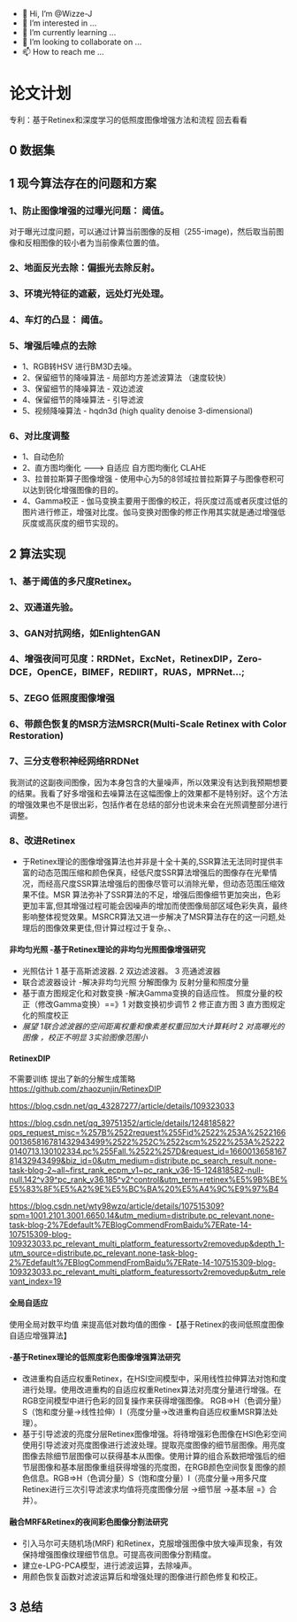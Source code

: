 - 👋 Hi, I’m @Wizze-J
- 👀 I’m interested in ...
- 🌱 I’m currently learning ...
- 💞️ I’m looking to collaborate on ...
- 📫 How to reach me ...

<!---
Wizze-J/Wizze-J is a ✨ special ✨ repository because its `README.md` (this file) appears on your GitHub profile.
You can click the Preview link to take a look at your changes.
--->

# 论文计划

专利：基于Retinex和深度学习的低照度图像增强方法和流程  回去看看

## 0 数据集

## 1 现今算法存在的问题和方案
### 1、防止图像增强的过曝光问题： 阈值。
对于曝光过度问题，可以通过计算当前图像的反相（255-image)，然后取当前图像和反相图像的较小者为当前像素位置的值。
### 2、地面反光去除：偏振光去除反射。

### 3、环境光特征的遮蔽，远处灯光处理。

### 4、车灯的凸显：  阈值。

### 5、增强后噪点的去除
* 1、RGB转HSV 进行BM3D去噪。
* 2、保留细节的降噪算法 - 局部均方差滤波算法 （速度较快）
* 3、保留细节的降噪算法 - 双边滤波
* 4、保留细节的降噪算法 - 引导滤波
* 5、视频降噪算法 - hqdn3d (high quality denoise 3-dimensional)

### 6、对比度调整
* 1、自动色阶
* 2、直方图均衡化 --->  自适应 自方图均衡化 CLAHE
* 3、拉普拉斯算子图像增强  -  使用中心为5的8邻域拉普拉斯算子与图像卷积可以达到锐化增强图像的目的。
* 4、Gamma校正 - 伽马变换主要用于图像的校正，将灰度过高或者灰度过低的图片进行修正，增强对比度。伽马变换对图像的修正作用其实就是通过增强低灰度或高灰度的细节实现的。

## 2 算法实现
### 1、基于阈值的多尺度Retinex。

### 2、双通道先验。

### 3、GAN对抗网络，如EnlightenGAN

### 4、增强夜间可见度：RRDNet，ExcNet，RetinexDIP，Zero-DCE，OpenCE，BIMEF，REDIIRT，RUAS，MPRNet...;

### 5、ZEGO 低照度图像增强

### 6、带颜色恢复的MSR方法MSRCR(Multi-Scale Retinex with Color Restoration)

### 7、三分支卷积神经网络RRDNet
我测试的这副夜间图像，因为本身包含的大量噪声，所以效果没有达到我预期想要的结果。我看了好多增强和去噪算法在这幅图像上的效果都不是特别好。这个方法的增强效果也不是很出彩，包括作者在总结的部分也说未来会在光照调整部分进行调整。

### 8、改进Retinex

* 于Retinex理论的图像增强算法也并非是十全十美的,SSR算法无法同时提供丰富的动态范围压缩和颜色保真，经低尺度SSR算法增强后的图像存在光晕情况，而经高尺度SSR算法增强后的图像尽管可以消除光晕，但动态范围压缩效果不佳。MSR 算法弥补了SSR算法的不足，增强后图像细节更加突出，色彩更加丰富,但其增强过程可能会因噪声的增加而使图像局部区域色彩失真，最终影响整体视觉效果。MSRCR算法又进一步解决了MSR算法存在的这一问题,处理后的图像效果更佳,但计算过程过于复杂。、

#### 非均匀光照 -基于Retinex理论的非均匀光照图像增强研究
* 光照估计
1 基于高斯滤波器. 2 双边滤波器。 3 亮通滤波器
* 联合滤波器设计  -解决非均匀光照
分解图像为 反射分量和照度分量
* 基于直方图规定化和对数变换   -解决Gamma变换的自适应性。
照度分量的校正（修改Gamma变换）==》1 对数变换初步调节   2 修正直方图   3 直方图规定化的照度校正
* *展望  1联合滤波器的空间距离权重和像素差权重回加大计算耗时   2 对高曝光的图像 ，校正不明显    3实验图像范围小*
#### RetinexDIP 
不需要训练 提出了新的分解生成策略
https://github.com/zhaozunjin/RetinexDIP

https://blog.csdn.net/qq_43287277/article/details/109323033

https://blog.csdn.net/qq_39751352/article/details/124818582?ops_request_misc=%257B%2522request%255Fid%2522%253A%2522166001365816781432943499%2522%252C%2522scm%2522%253A%252220140713.130102334.pc%255Fall.%2522%257D&request_id=166001365816781432943499&biz_id=0&utm_medium=distribute.pc_search_result.none-task-blog-2~all~first_rank_ecpm_v1~pc_rank_v36-15-124818582-null-null.142^v39^pc_rank_v36,185^v2^control&utm_term=retinex%E5%9B%BE%E5%83%8F%E5%A2%9E%E5%BC%BA%20%E5%A4%9C%E9%97%B4

https://blog.csdn.net/wty98wzq/article/details/107515309?spm=1001.2101.3001.6650.14&utm_medium=distribute.pc_relevant.none-task-blog-2%7Edefault%7EBlogCommendFromBaidu%7ERate-14-107515309-blog-109323033.pc_relevant_multi_platform_featuressortv2removedup&depth_1-utm_source=distribute.pc_relevant.none-task-blog-2%7Edefault%7EBlogCommendFromBaidu%7ERate-14-107515309-blog-109323033.pc_relevant_multi_platform_featuressortv2removedup&utm_relevant_index=19

#### 全局自适应
使用全局对数平均值 来提高低对数均值的图像 -【基于Retinex的夜间低照度图像自适应增强算法】

####  -基于Retinex理论的低照度彩色图像增强算法研究
* 改进重构自适应权重Retinex，在HSI空间模型中，采用线性拉伸算法对饱和度进行处理。使用改进重构的自适应权重Retinex算法对亮度分量进行增强。在RGB空间模型中进行色彩的回复操作来获得增强图像。  RGB=>H（色调分量）S（饱和度分量->线性拉伸）I（亮度分量->改进重构自适应权重MSR算法处理）。
* 基于引导滤波的亮度分层Retinex图像增强。将待增强彩色图像在HSI色彩空间使用引导滤波对亮度图像进行滤波处理。提取亮度图像的细节层图像。用亮度图像去除细节层图像可以获得基本从图像。使用计算的组合系数把增强后的细节层图像和基本层图像重组获得增强的亮度图，在RGB颜色空间恢复图像的颜色信息。RGB=>H（色调分量）S（饱和度分量）I（亮度分量->用多尺度Retinex进行三次引导滤波求均值将亮度图像分层 ->细节层  ->基本层    =》合并）。

#### 融合MRF&Retinex的夜间彩色图像分割法研究
* 引入马尔可夫随机场(MRF) 和Retinex，克服增强图像中放大噪声现象，有效保持增强图像纹理细节信息。可提高夜间图像分割精度。
* 建立e-LPG-PCA模型，进行滤波运算，去除噪声。
* 用颜色恢复函数对滤波运算后和增强处理的图像进行颜色修复和校正。
## 3 总结
